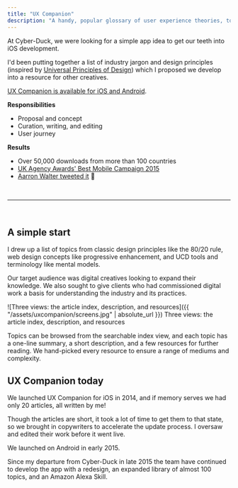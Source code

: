 ```yaml
---
title: "UX Companion"
description: "A handy, popular glossary of user experience theories, tools, and principles"
---
```


At Cyber-Duck, we were looking for a simple app idea to get our teeth into iOS development.

I'd been putting together a list of industry jargon and design principles (inspired by [Universal Principles of Design](https://www.amazon.co.uk/Universal-Principles-Design-Usability-Perception/dp/1592530079)) which I proposed we develop into a resource for other creatives.

[UX Companion is available for iOS and Android](https://www.uxcompanion.com/).

**Responsibilities**
- Proposal and concept 
- Curation, writing, and editing
- User journey

**Results**
- Over 50,000 downloads from more than 100 countries
- [UK Agency Awards' Best Mobile Campaign 2015](https://web.archive.org/web/20170222053834/www.ukagencyawards.com/2015-winners)
- [Aarron Walter tweeted it](https://twitter.com/aarron/status/519829625917030400) 🤩

<br/>

-----

<br/>

## A simple start

I drew up a list of topics from classic design principles like the 80/20 rule, web design concepts like progressive enhancement, and UCD tools and terminology like mental models.

Our target audience was digital creatives looking to expand their knowledge. We also sought to give clients who had commissioned digital work a basis for understanding the industry and its practices.

![Three views: the article index, description, and resources]({{ "/assets/uxcompanion/screens.jpg" | absolute_url }})
<span class="post-meta">Three views: the article index, description, and resources</span>

Topics can be browsed from the searchable index view, and each topic has a one-line summary, a short description, and a few resources for further reading. We hand-picked every resource to ensure a range of mediums and complexity.

## UX Companion today

We launched UX Companion for iOS in 2014, and if memory serves we had only 20 articles, all written by me!

Though the articles are short, it took a lot of time to get them to that state, so we brought in copywriters to accelerate the update process. I oversaw and edited their work before it went live.

We launched on Android in early 2015.

Since my departure from Cyber-Duck in late 2015 the team have continued to develop the app with a redesign, an expanded library of almost 100 topics, and an Amazon Alexa Skill.
